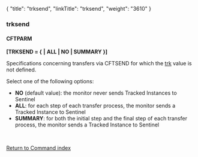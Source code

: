 {
    "title": "trksend",
    "linkTitle": "trksend",
    "weight": "3610"
}<span id="trksend"></span>

### trksend

#### **CFTPARM**

**\[TRKSEND = {**
**|** **ALL | NO | SUMMARY }\]**

Specifications concerning transfers via CFTSEND for which the [trk](../trk)
value is not defined.

Select one of the following options:

-   **NO** <span style="font-style: normal;">(default value): the monitor never sends
    Tracked Instances to Sentinel</span>
-   <span style="font-weight: bold;">ALL</span>: for each step of each transfer
    process, the monitor sends a Tracked Instance to Sentinel
-   <span style="font-weight: bold;">SUMMARY</span>:
    for both the initial step and the final step of each transfer process,
    the monitor sends a Tracked Instance to Sentinel

 

[Return to Command index](../../)

